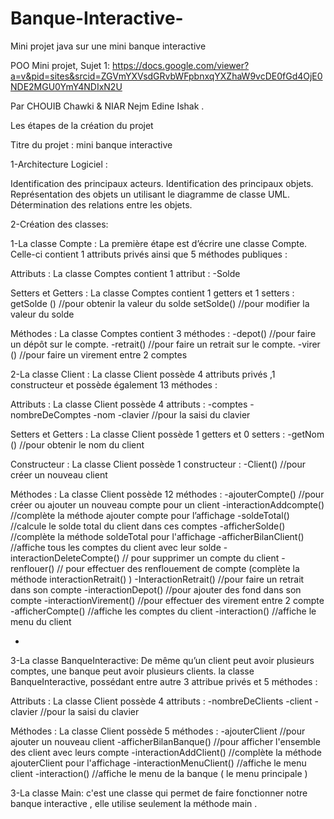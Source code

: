 # Banque-Interactive-
Mini projet java sur une mini banque interactive 

POO Mini projet, Sujet 1:
https://docs.google.com/viewer?a=v&pid=sites&srcid=ZGVmYXVsdGRvbWFpbnxqYXZhaW9vcDE0fGd4OjE0NDE2MGU0YmY4NDIxN2U

Par CHOUIB Chawki & NIAR Nejm Edine Ishak  .




Les étapes de la création du projet 


Titre du projet : mini banque interactive


1-Architecture Logiciel :

Identification des principaux acteurs.
Identification des principaux objets.
Représentation des objets un utilisant le diagramme de classe UML.
Détermination des relations entre les objets.



















2-Création des classes:

1-La classe Compte :
La première étape est d’écrire une classe Compte. Celle-ci  contient 1 attributs privés ainsi que 5 méthodes publiques :









 Attributs :
La classe Comptes contient  1  attribut :
-Solde

Setters et Getters : 
 La classe Comptes contient  1 getters et 1 setters :
getSolde ()  //pour obtenir la valeur du solde
setSolde()   //pour modifier la valeur du solde

Méthodes : 
La classe Comptes contient 3 méthodes : 
-depot() //pour faire un dépôt sur le compte.
-retrait() //pour faire un retrait sur le compte.
-virer () //pour faire un virement entre 2 comptes








2-La classe Client :
La classe Client possède 4 attributs privés ,1 constructeur et possède également 13 méthodes :

















 Attributs :
La classe Client possède  4 attributs :
-comptes
-nombreDeComptes
-nom
-clavier //pour la saisi du clavier 

Setters et Getters : 
 La classe Client possède  1 getters et 0 setters :
-getNom ()  //pour obtenir le nom du client 

Constructeur :
La classe Client possède 1 constructeur :
-Client()  //pour créer un nouveau client



Méthodes : 
La classe Client possède 12 méthodes : 
-ajouterCompte()  //pour créer ou ajouter un nouveau compte pour un client
-interactionAddcompte()  //complète la méthode ajouter compte pour l’affichage
-soldeTotal()  //calcule le solde total du client dans ces comptes
-afficherSolde() //complète la méthode soldeTotal pour l'affichage 
-afficherBilanClient() //affiche tous les comptes du client avec leur solde 
-interactionDeleteCompte() // pour supprimer un compte du client
-renflouer() // pour effectuer des renflouement de compte (complète la méthode interactionRetrait() ) 
-InteractionRetrait() //pour faire un retrait dans son compte
-interactionDepot() //pour ajouter des fond dans son compte
-interactionVirement() //pour effectuer des virement entre 2 compte
-afficherCompte()  //affiche les comptes du client 
-interaction()  //affiche le menu du client


-







3-La classe BanqueInteractive:
De même qu’un client peut avoir plusieurs comptes, une banque peut avoir plusieurs clients.
la classe BanqueInteractive, possédant entre autre  3 attribue privés et 5 méthodes :










 Attributs :
La classe Client possède  4 attributs :
-nombreDeClients
-client
-clavier //pour la saisi du clavier 


Méthodes : 
La classe Client possède 5 méthodes : 
-ajouterClient  //pour ajouter un nouveau client 
-afficherBilanBanque() //pour afficher l'ensemble des client avec leurs compte 
-interactionAddClient() //complète la méthode ajouterClient pour l'affichage 
-interactionMenuClient() //affiche le menu client 
-interaction() //affiche le menu de la banque ( le menu principale ) 




3-La classe Main:
c'est une classe qui permet de faire fonctionner notre banque interactive ,
elle utilise seulement la méthode main .
